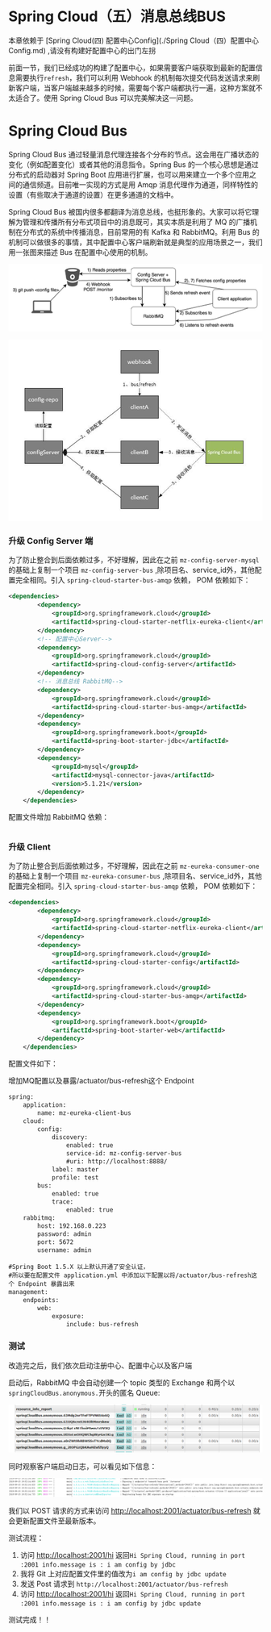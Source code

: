 # Spring Cloud（五）消息总线BUS

本章依赖于 [Spring Cloud(四) 配置中心Config](./Spring Cloud（四）配置中心Config.md) ,请没有构建好配置中心的出门左拐

前面一节，我们已经成功的构建了配置中心，如果需要客户端获取到最新的配置信息需要执行`refresh`，我们可以利用 Webhook 的机制每次提交代码发送请求来刷新客户端，当客户端越来越多的时候，需要每个客户端都执行一遍，这种方案就不太适合了。使用 Spring Cloud Bus 可以完美解决这一问题。

# Spring Cloud Bus

Spring Cloud Bus 通过轻量消息代理连接各个分布的节点。这会用在广播状态的变化（例如配置变化）或者其他的消息指令。Spring Bus 的一个核心思想是通过分布式的启动器对 Spring Boot 应用进行扩展，也可以用来建立一个多个应用之间的通信频道。目前唯一实现的方式是用 Amqp 消息代理作为通道，同样特性的设置（有些取决于通道的设置）在更多通道的文档中。

Spring Cloud Bus 被国内很多都翻译为消息总线，也挺形象的。大家可以将它理解为管理和传播所有分布式项目中的消息既可，其实本质是利用了 MQ 的广播机制在分布式的系统中传播消息，目前常用的有 Kafka 和 RabbitMQ。利用 Bus 的机制可以做很多的事情，其中配置中心客户端刷新就是典型的应用场景之一，我们用一张图来描述 Bus 在配置中心使用的机制。

![](./image/configBus2.jpg)

![](./image/configBus1.jpg)

### 升级 Config Server 端

为了防止整合到后面依赖过多，不好理解，因此在之前 `mz-config-server-mysql` 的基础上复制一个项目 `mz-config-server-bus` ,除项目名、service_id外，其他配置完全相同。引入 `spring-cloud-starter-bus-amqp` 依赖， POM 依赖如下：

```xml
<dependencies>
        <dependency>
            <groupId>org.springframework.cloud</groupId>
            <artifactId>spring-cloud-starter-netflix-eureka-client</artifactId>
        </dependency>
        <!-- 配置中心Server-->
        <dependency>
            <groupId>org.springframework.cloud</groupId>
            <artifactId>spring-cloud-config-server</artifactId>
        </dependency>
        <!-- 消息总线 RabbitMQ-->
        <dependency>
            <groupId>org.springframework.cloud</groupId>
            <artifactId>spring-cloud-starter-bus-amqp</artifactId>
        </dependency>
        <dependency>
            <groupId>org.springframework.boot</groupId>
            <artifactId>spring-boot-starter-jdbc</artifactId>
        </dependency>
        <dependency>
            <groupId>mysql</groupId>
            <artifactId>mysql-connector-java</artifactId>
            <version>5.1.21</version>
        </dependency>
    </dependencies>
```

配置文件增加 RabbitMQ 依赖：

```properties

```

### 升级 Client 

为了防止整合到后面依赖过多，不好理解，因此在之前 `mz-eureka-consumer-one` 的基础上复制一个项目 `mz-eureka-consumer-bus` ,除项目名、service_id外，其他配置完全相同。引入 `spring-cloud-starter-bus-amqp` 依赖， POM 依赖如下：

```xml
<dependencies>
        <dependency>
            <groupId>org.springframework.cloud</groupId>
            <artifactId>spring-cloud-starter-netflix-eureka-client</artifactId>
        </dependency>
        <dependency>
            <groupId>org.springframework.cloud</groupId>
            <artifactId>spring-cloud-starter-config</artifactId>
        </dependency>
        <dependency>
            <groupId>org.springframework.cloud</groupId>
            <artifactId>spring-cloud-starter-bus-amqp</artifactId>
        </dependency>
        <dependency>
            <groupId>org.springframework.boot</groupId>
            <artifactId>spring-boot-starter-web</artifactId>
        </dependency>
    </dependencies>
```

配置文件如下：

增加MQ配置以及暴露/actuator/bus-refresh这个 Endpoint

```properties
spring:
    application:
        name: mz-eureka-client-bus
    cloud:
        config:
            discovery:
                enabled: true
                service-id: mz-config-server-bus
                #uri: http://localhost:8888/
            label: master
            profile: test
        bus:
            enabled: true
            trace:
                enabled: true
    rabbitmq:
        host: 192.168.0.223
        password: admin
        port: 5672
        username: admin

#Spring Boot 1.5.X 以上默认开通了安全认证，
#所以要在配置文件 application.yml 中添加以下配置以将/actuator/bus-refresh这个 Endpoint 暴露出来
management:
    endpoints:
        web:
            exposure:
                include: bus-refresh

```

### 测试



改造完之后，我们依次启动注册中心、配置中心以及客户端

启动后，RabbitMQ 中会自动创建一个 topic 类型的 Exchange 和两个以`springCloudBus.anonymous.`开头的匿名 Queue:

![](./image/bus-rabbitmq.png)

同时观察客户端启动日志，可以看见如下信息：

![](./image/client_bus_start_info.png)

我们以 POST 请求的方式来访问 <http://localhost:2001/actuator/bus-refresh> 就会更新配置文件至最新版本。

测试流程：

1. 访问 <http://localhost:2001/hi> 返回`Hi Spring Cloud, running in port :2001 info.message is : i am config by jdbc`
2. 我将 Git 上对应配置文件里的值改为`i am config by jdbc update `
3. 发送 Post 请求到 `http://localhost:2001/actuator/bus-refresh`
4. 访问 <http://localhost:2001/hi> 返回`Hi Spring Cloud, running in port :2001 info.message is : i am config by jdbc update`

测试完成！！
